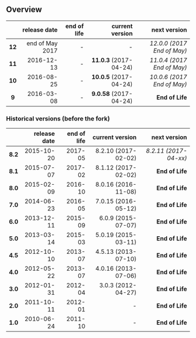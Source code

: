 ## Overview

|        | release date      | end of life | current version         | next version
|:------:|------------------:|------------:|------------------------:|---------------------:
| **12** | end of May 2017   | *-*         | *-*                     | *12.0.0 (2017 End of May)*
| **11** | 2016-12-13        | *-*         | **11.0.3** (2017-04-24) | *11.0.4 (2017 End of May)*
| **10** | 2016-08-25        | *-*         | **10.0.5** (2017-04-24) | *10.0.6 (2017 End of May)*
| **9**  | 2016-03-08        | *-*         | **9.0.58** (2017-04-24) | **End of Life**

### Historical versions (before the fork)
|          | release date   | end of life | current version         | next version
|:--------:|---------------:|------------:|------------------------:|---------------------:
| **8.2**  | 2015-10-20     | 2017-05     | 8.2.10 (2017-02-02)      | *8.2.11 (2017-04-xx)*
| **8.1**  | 2015-07-07     | 2017-02     | 8.1.12 (2017-02-02)     | **End of Life**
| **8.0**  | 2015-02-09     | 2016-10     | 8.0.16 (2016-11-08)     | **End of Life**
| **7.0**  | 2014-06-23     | 2016-05     | 7.0.15 (2016-05-12)     | **End of Life**
| **6.0**  | 2013-12-11     | 2015-09     | 6.0.9 (2015-07-07)      | **End of Life**
| **5.0**  | 2013-03-14     | 2015-03     | 5.0.19 (2015-03-11)     | **End of Life**
| **4.5**  | 2012-10-10     | 2013-07     | 4.5.13 (2013-07-10)     | **End of Life**
| **4.0**  | 2012-05-22     | 2013-07     | 4.0.16 (2013-07-06)     | **End of Life**
| **3.0**  | 2012-01-31     | 2012-04     | 3.0.3 (2012-04-27)      | **End of Life**
| **2.0**  | 2011-10-11     | 2012-01     | *-*                     | **End of Life**
| **1.0**  | 2010-06-24     | 2011-10     | *-*                     | **End of Life**